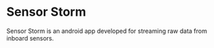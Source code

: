 # Sensor Storm

Sensor Storm is an android app developed for streaming raw data from inboard sensors.
